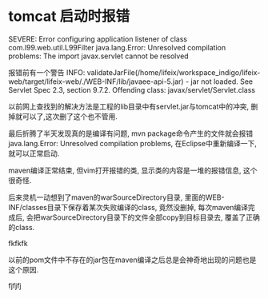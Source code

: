 # tomcat 启动时报错

SEVERE: Error configuring application listener of class com.l99.web.util.L99Filter
java.lang.Error: Unresolved compilation problems: 
    The import javax.servlet cannot be resolved

报错前有一个警告
INFO: validateJarFile(/home/lifeix/workspace_indigo/lifeix-web/target/lifeix-web/./WEB-INF/lib/javaee-api-5.jar) - jar not loaded. See Servlet Spec 2.3, section 9.7.2. Offending class: javax/servlet/Servlet.class

以前网上查找到的解决方法是工程的lib目录中有servlet.jar与tomcat中的冲突, 删掉就可以了,这次删了这个也不管用.

最后折腾了半天发现真的是编译有问题, mvn package命令产生的文件就会报错java.lang.Error: Unresolved compilation problems,  在Eclipse中重新编译一下,就可以正常启动.

maven编译正常结束, 但vim打开报错的类, 显示类的内容是一堆的报错信息, 这个很奇怪.

后来灵机一动想到了maven的warSourceDirectory目录, 里面的WEB-INF/classes目录下保存着某次失败编译的class, 竟然没删掉, 每次maven编译完成后, 会把warSourceDirectory目录下的文件全部copy到目标目录去, 覆盖了正确的class.

fkfkfk

以前的pom文件中不存在的jar包在maven编译之后总是会神奇地出现的问题也是这个原因.

fjfjfj
